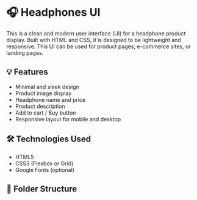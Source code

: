 # 🎧 Headphones UI

This is a clean and modern user interface (UI) for a headphone product display. Built with HTML and CSS, it is designed to be lightweight and responsive. This UI can be used for product pages, e-commerce sites, or landing pages.

## 💡 Features

- Minimal and sleek design
- Product image display
- Headphone name and price
- Product description
- Add to cart / Buy button
- Responsive layout for mobile and desktop

## 🛠️ Technologies Used

- HTML5
- CSS3 (Flexbox or Grid)
- Google Fonts (optional)

## 📂 Folder Structure